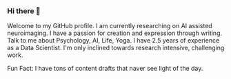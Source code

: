 ### Hi there 👋

Welcome to my GitHub profile.
I am currently researching on AI assisted neuroimaging.
I have a passion for creation and expression through writing.
Talk to me about Psychology, AI, Life, Yoga.
I have 2.5 years of experience as a Data Scientist.
I'm only inclined towards research intensive, challenging work.

Fun Fact: I have tons of content drafts that naver see light of the day.

<!--
**AJ-30/AJ-30** is a ✨ _special_ ✨ repository because its `README.md` (this file) appears on your GitHub profile.

Here are some ideas to get you started:

- 🔭 I’m currently working on ...
- 🌱 I’m currently learning ...
- 👯 I’m looking to collaborate on ...
- 🤔 I’m looking for help with ...
- 💬 Ask me about ...
- 📫 How to reach me: ...
- 😄 Pronouns: ...
- ⚡ Fun fact: ...
-->
